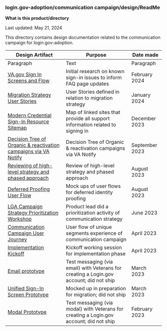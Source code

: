### login.gov-adoption/communication campaign/design/ReadMe

**What is this product/directory**

Last updated: May 21, 2024

This directory contains design documentation related to the communication campaign for login.gov-adoption.

| Design Artifact | Purpose | Date made | 
| ----------- | ----------- | ----------- | 
| Paragraph   | Text        | Paragraph   |
| [VA.gov Sign In Screens and Flow](https://app.mural.co/t/departmentofveteransaffairs9999/m/departmentofveteransaffairs9999/1716210740837/0057077bc375fa8907ff8349d63a21fa9aff1b9a?sender=u1b0df595924572baa8a94764) | Initial research on known sign-in issues to inform FAQ page updates  | February 2024 |
| [Migration Strategy User Stories](https://app.mural.co/t/departmentofveteransaffairs9999/m/departmentofveteransaffairs9999/1716210791726/1b245c4c4f0b6826bc9da41d0e3a64249e699bc3?sender=u1b0df595924572baa8a94764) | User Stories defined in relation to migration strategy      | January 2024   | 
| [Modern Credential Sign-In Resource Sitemap](https://app.mural.co/t/departmentofveteransaffairs9999/m/departmentofveteransaffairs9999/1716210675672/d2642b75fd2b68976350357b23ff1a4790571b09?sender=u1b0df595924572baa8a94764)   | Map of linked sites that provide all support information related to signing in  | December 2023        |
| [Decision Tree of Organic & reactivation campaigns via VA Notify](https://app.mural.co/t/departmentofveteransaffairs9999/m/departmentofveteransaffairs9999/1716211705565/92e8189bd4cc0c1848cd7bd71c140216ac9346c3?sender=u1b0df595924572baa8a94764)   | Decision Tree of Organic & reactivation campaigns via VA Notify | September 2023 |
| [Reviewing of high-level strategy and phased approach](https://app.mural.co/t/departmentofveteransaffairs9999/m/departmentofveteransaffairs9999/1716211758103/a2f561a7b1fc3250a5ba666fddc14880e8807527?sender=u1b0df595924572baa8a94764)  | Review of high-level strategy and phased approach    | August 2023   | Text        |
| [Deferred Proofing User Flow](https://app.mural.co/t/departmentofveteransaffairs9999/m/departmentofveteransaffairs9999/1716212650593/6f48c25e1b97d4039c5fd0e1f804ea9cb186d56c?sender=u1b0df595924572baa8a94764)  | Mock ups of user flows for deferred identity proofing       | August 2023   | Text        |
| [LGA Campaign Strategy Prioritization Workshop](https://app.mural.co/t/departmentofveteransaffairs9999/m/departmentofveteransaffairs9999/1716212186557/0ae9c19ab66427c472dfc831a2c9080bdb0163cf?sender=u1b0df595924572baa8a94764) | Product lead did a prioritization activity of communication strategy     | June 2023  | Text        |
| [Communication Campaign User Journey](https://app.mural.co/t/departmentofveteransaffairs9999/m/departmentofveteransaffairs9999/1715872578597/1c1cf2611b98a5f4ad847641016b04b0ef92aa93?sender=u1b0df595924572baa8a94764)   | User flow of unique segments experience of communication campaign       | April 2023  | 
| [Implementation Kickoff](https://app.mural.co/t/departmentofveteransaffairs9999/m/departmentofveteransaffairs9999/1716211957482/781d10865d8dfc9560103fe98a53deae8400324c?sender=u1b0df595924572baa8a94764)    | Kickoff working session for implementation phase  | April 2023       |
| [Email prototype](https://www.figma.com/file/hRn7aMTMJcL7f1GWIWP8C9/04-2023-Deferred-Identity-Proofing-Usability-Test?type=design&node-id=1%3A4095&mode=design&t=jnVDLOnTjnlSBJmP-1)  |    Test messaging (via email) with Veterans for creating a Login.gov account; did not ship      |     March 2023 | 
| [Unified Sign-In Screen Prototype](https://www.figma.com/design/G32IPqyd3bPHMBbGdyQLwo/Sign-in-page?node-id=0%3A1&t=4uOJy2AOTvCQtoBp-1) | Mocked up in preparation for migration; did not ship | March 2023 | 
| [Modal Prototype](https://www.figma.com/file/hRn7aMTMJcL7f1GWIWP8C9/04-2023-Deferred-Identity-Proofing-Usability-Test?type=design&node-id=1%3A4095&mode=design&t=jnVDLOnTjnlSBJmP-1) | Test messaging (via modal) with Veterans for creating a Login.gov account; did not ship | February 2023


